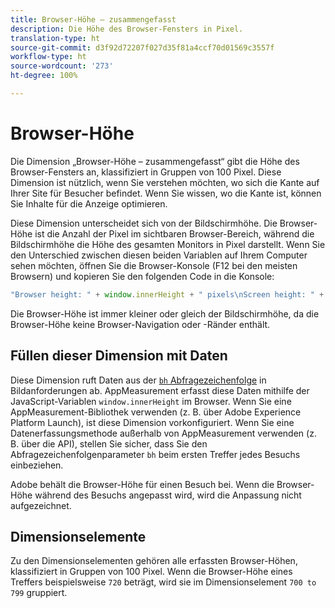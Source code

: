 ```yaml
---
title: Browser-Höhe – zusammengefasst
description: Die Höhe des Browser-Fensters in Pixel.
translation-type: ht
source-git-commit: d3f92d72207f027d35f81a4ccf70d01569c3557f
workflow-type: ht
source-wordcount: '273'
ht-degree: 100%

---
```



# Browser-Höhe

Die Dimension „Browser-Höhe – zusammengefasst“ gibt die Höhe des Browser-Fensters an, klassifiziert in Gruppen von 100 Pixel. Diese Dimension ist nützlich, wenn Sie verstehen möchten, wo sich die Kante auf Ihrer Site für Besucher befindet. Wenn Sie wissen, wo die Kante ist, können Sie Inhalte für die Anzeige optimieren.

Diese Dimension unterscheidet sich von der Bildschirmhöhe. Die Browser-Höhe ist die Anzahl der Pixel im sichtbaren Browser-Bereich, während die Bildschirmhöhe die Höhe des gesamten Monitors in Pixel darstellt. Wenn Sie den Unterschied zwischen diesen beiden Variablen auf Ihrem Computer sehen möchten, öffnen Sie die Browser-Konsole (F12 bei den meisten Browsern) und kopieren Sie den folgenden Code in die Konsole:

```javascript
"Browser height: " + window.innerHeight + " pixels\nScreen height: " + screen.height + " pixels";
```

Die Browser-Höhe ist immer kleiner oder gleich der Bildschirmhöhe, da die Browser-Höhe keine Browser-Navigation oder -Ränder enthält.

## Füllen dieser Dimension mit Daten

Diese Dimension ruft Daten aus der [`bh` Abfragezeichenfolge](/help/implement/validate/query-parameters.md) in Bildanforderungen ab. AppMeasurement erfasst diese Daten mithilfe der JavaScript-Variablen `window.innerHeight` im Browser. Wenn Sie eine AppMeasurement-Bibliothek verwenden (z. B. über Adobe Experience Platform Launch), ist diese Dimension vorkonfiguriert. Wenn Sie eine Datenerfassungsmethode außerhalb von AppMeasurement verwenden (z. B. über die API), stellen Sie sicher, dass Sie den Abfragezeichenfolgenparameter `bh` beim ersten Treffer jedes Besuchs einbeziehen.

Adobe behält die Browser-Höhe für einen Besuch bei. Wenn die Browser-Höhe während des Besuchs angepasst wird, wird die Anpassung nicht aufgezeichnet.

## Dimensionselemente

Zu den Dimensionselementen gehören alle erfassten Browser-Höhen, klassifiziert in Gruppen von 100 Pixel. Wenn die Browser-Höhe eines Treffers beispielsweise `720` beträgt, wird sie im Dimensionselement `700 to 799` gruppiert.
